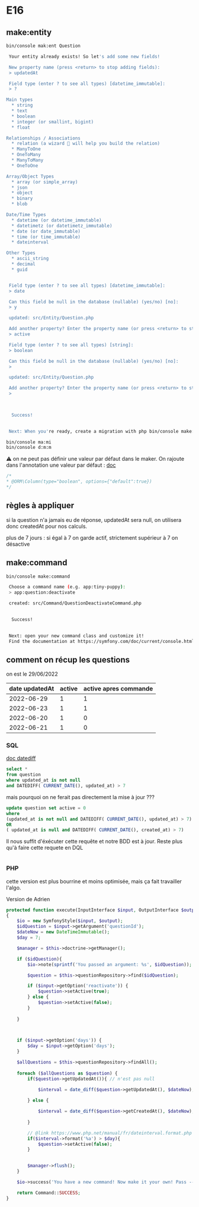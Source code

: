 # E16

## make:entity

```bash
bin/console mak:ent Question

 Your entity already exists! So let's add some new fields!

 New property name (press <return> to stop adding fields):
 > updatedAt

 Field type (enter ? to see all types) [datetime_immutable]:
 > ?

Main types
  * string
  * text
  * boolean
  * integer (or smallint, bigint)
  * float

Relationships / Associations
  * relation (a wizard 🧙 will help you build the relation)
  * ManyToOne
  * OneToMany
  * ManyToMany
  * OneToOne

Array/Object Types
  * array (or simple_array)
  * json
  * object
  * binary
  * blob

Date/Time Types
  * datetime (or datetime_immutable)
  * datetimetz (or datetimetz_immutable)
  * date (or date_immutable)
  * time (or time_immutable)
  * dateinterval

Other Types
  * ascii_string
  * decimal
  * guid


 Field type (enter ? to see all types) [datetime_immutable]:
 > date

 Can this field be null in the database (nullable) (yes/no) [no]:
 > y

 updated: src/Entity/Question.php

 Add another property? Enter the property name (or press <return> to stop adding fields):
 > active

 Field type (enter ? to see all types) [string]:
 > boolean

 Can this field be null in the database (nullable) (yes/no) [no]:
 > 

 updated: src/Entity/Question.php

 Add another property? Enter the property name (or press <return> to stop adding fields):
 > 


           
  Success! 
           

 Next: When you're ready, create a migration with php bin/console make:migration

```

```bash
bin/console ma:mi
bin/console d:m:m
```

⚠️ on ne peut pas définir une valeur par défaut dans le maker.
On rajoute dans l'annotation une valeur par défaut : [doc](https://www.doctrine-project.org/projects/doctrine-orm/en/2.11/reference/annotations-reference.html#column)

```php
/*
* @ORM\Column(type="boolean", options={"default":true})
*/
```

## règles à appliquer

si la question n'a jamais eu de réponse, updatedAt sera null, on utilisera donc createdAt pour nos calculs.

plus de 7 jours : si égal à 7 on garde actif, strictement supérieur à 7 on désactive

## make:command

```bash
bin/console make:command

 Choose a command name (e.g. app:tiny-puppy):
 > app:question:deactivate

 created: src/Command/QuestionDeactivateCommand.php

           
  Success! 
           

 Next: open your new command class and customize it!
 Find the documentation at https://symfony.com/doc/current/console.html
```

## comment on récup les questions

on est le 29/06/2022

| date updatedAt | active | active apres commande |
|--|--|--|
|2022-06-29|1|1|
|2022-06-23|1|1|
|2022-06-20|1|0|
|2022-06-21|1|0|

### SQL

[doc datediff](https://sql.sh/fonctions/datediff)

```SQL
select *
from question
where updated_at is not null
and DATEDIFF( CURRENT_DATE(), updated_at) > 7
```

mais pourquoi on ne ferait pas directement la mise à jour ???

```SQL
update question set active = 0
where 
(updated_at is not null and DATEDIFF( CURRENT_DATE(), updated_at) > 7)
OR 
( updated_at is null and DATEDIFF( CURRENT_DATE(), created_at) > 7)
```

Il nous suffit d'éxécuter cette requête et notre BDD est à jour.
Reste plus qu'à faire cette requete en DQL

```php

```

### PHP

cette version est plus bourrine et moins optimisée, mais ça fait travailler l'algo.

Version de Adrien

```php
protected function execute(InputInterface $input, OutputInterface $output): int
{
    $io = new SymfonyStyle($input, $output);
    $idQuestion = $input->getArgument('questionId');
    $dateNow = new DateTimeImmutable();
    $day = 7;

    $manager = $this->doctrine->getManager();

    if ($idQuestion){
        $io->note(sprintf('You passed an argument: %s', $idQuestion));

        $question = $this->questionRepository->find($idQuestion);

        if ($input->getOption('reactivate')) {
            $question->setActive(true);
        } else {
            $question->setActive(false);
        }
        
    }

    

    if ($input->getOption('days')) {
        $day = $input->getOption('days');
    }

    $allQuestions = $this->questionRepository->findAll();
    
    foreach ($allQuestions as $question) {
        if($question->getUpdatedAt()){ // n'est pas null

            $interval = date_diff($question->getUpdatedAt(), $dateNow);
        
        } else {

            $interval = date_diff($question->getCreatedAt(), $dateNow);
            
        }

        // @link https://www.php.net/manual/fr/dateinterval.format.php
        if($interval->format('%a') > $day){
            $question->setActive(false);
        }

        
        $manager->flush();
    }

    $io->success('You have a new command! Now make it your own! Pass --help to see your options.');

    return Command::SUCCESS;
}
```
